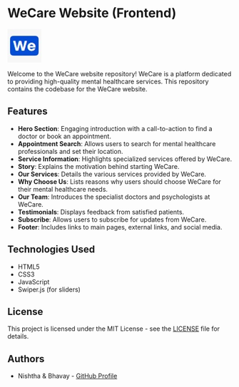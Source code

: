 # WeCare Website (Frontend)

![WeCare Logo](images/logo.jpeg)

Welcome to the WeCare website repository! WeCare is a platform dedicated to providing high-quality mental healthcare services. This repository contains the codebase for the WeCare website.

## Features

- **Hero Section**: Engaging introduction with a call-to-action to find a doctor or book an appointment.
- **Appointment Search**: Allows users to search for mental healthcare professionals and set their location.
- **Service Information**: Highlights specialized services offered by WeCare.
- **Story**: Explains the motivation behind starting WeCare.
- **Our Services**: Details the various services provided by WeCare.
- **Why Choose Us**: Lists reasons why users should choose WeCare for their mental healthcare needs.
- **Our Team**: Introduces the specialist doctors and psychologists at WeCare.
- **Testimonials**: Displays feedback from satisfied patients.
- **Subscribe**: Allows users to subscribe for updates from WeCare.
- **Footer**: Includes links to main pages, external links, and social media.

## Technologies Used

- HTML5
- CSS3
- JavaScript
- Swiper.js (for sliders)

## License

This project is licensed under the MIT License - see the [LICENSE](LICENSE) file for details.

## Authors

- Nishtha & Bhavay - [GitHub Profile](https://github.com/Bh4vay)

